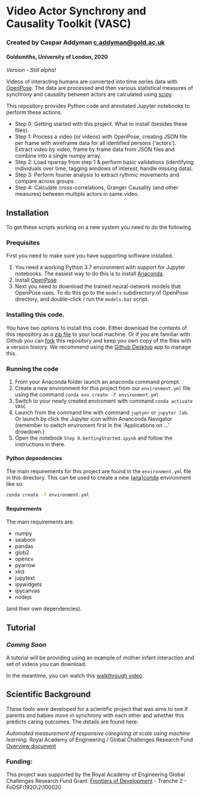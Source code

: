 # Video Actor Synchrony and Causality Toolkit (VASC)
### Created by Caspar Addyman <c.addyman@gold.ac.uk>
#### Goldsmiths, University of London, 2020

_Version - Still alpha!_

Videos of interacting humans are converted into time series data with [OpenPose](https://github.com/CMU-Perceptual-Computing-Lab/openpose). The data are processed and then various statistical measures of synchrony and causality between actors are calculated using [scipy](https://www.scipy.org/scipylib/index.html).

This repository provides Python code and annotated Jupyter notebooks to perform these actions.

* Step 0: Getting started with this project. What to install (besides these files).
* Step 1: Process a video (or videos) with OpenPose, creating JSON file per frame with wireframe data for all identified persons ('actors'). Extract video by video, frame by frame data from JSON files and combine into a single numpy array.
* Step 2: Load nparray from step 1 & perform basic validations (identifying individuals over time, tagging windows of interest, handle missing data).
* Step 3: Perform fourier analysis to extract rythmic movements and compare across groups. 
* Step 4: Calculate cross-correlations, Granger Causality (and other measures) between multiple actors in same video. 

## Installation

To get these scripts working on a new system you need to do the following

### Prequisites
First you need to make sure you have supporting software installed. 
1. You need a working Python 3.7 environment with support for Jupyter notebooks. The easiest way to do this is to install [Anaconda](https://www.anaconda.com/distribution/).
2. Install [OpenPose](https://github.com/CMU-Perceptual-Computing-Lab/openpose)
3. Next you need to download the trained neural-network models that OpenPose uses. To do this go to the `models` subdirectory of OpenPose directory, and double-click / run the `models.bat` script.

### Installing this code.

You have two options to install this code. Either download the contents of this repository as a [zip file](https://github.com/InfantLab/VASC/archive/master.zip) to your local machine. 
Or if you are familiar with Github you can [fork](https://docs.github.com/en/github/getting-started-with-github/fork-a-repo) this repository and keep you own copy of the files with a version history. We recommend using the [Github Desktop](https://docs.github.com/en/desktop) app to manage this.

### Running the code

1. From your Anaconda folder launch an anaconda command prompt.
2. Create a new environment for this project from our `environment.yml` file using the command ```conda env create -f environment.yml```
3. Switch to your newly created enviroment with command `conda activate VASC`
4. Launch from the command line with command `juptyer` or `jupyter lab`. Or launch by click the Jupyter icon within Ananconda Navigator (remember to switch enviroment first in the 'Applications on ...' drowdown.)
5. Open the notebook `Step 0.GettingStarted.ipynb` and follow the instructions in there.

#### Python dependencies

The main requirements for this project are found in the `environment.yml` file in this directory. This can be used to create a new [(ana)conda](https://docs.conda.io/en/latest/) environment like so:

```bash
conda create -f environment.yml
```

#### Requirements
The main requirements are:

  - numpy
  - seaborn
  - pandas
  - glob2
  - opencv
  - pyarrow
  - xlrd
  - jupytext
  - ipywidgets
  - ipycanvas
  - nodejs

(and their own dependencies). 

## Tutorial
### *Coming Soon* 
A tutorial will be providing using an example of mother infant interaction and set of videos you can download.  

In the meantime, you can watch this [walkthrough video](https://goldsmiths.cloud.panopto.eu/Panopto/Pages/Viewer.aspx?id=5a113d3f-8f7b-454b-b3c9-ace300c99c41). 


## Scientific Background
These tools were developed for a scientific project that was aims to see if parents and babies move in synchrony with each other and whether this predicts caring outcomes. The details are found here:

_Automated measurement of responsive caregiving at scale using machine learning._
Royal Academy of Engineering  / Global Challenges Research Fund
[Overview document](https://docs.google.com/document/d/1FoBBY_XxHAFbsKjmJ1Q1dIbDrpovvo3xLh1GNzJ1ziU/edit)

### Funding:
This project was supported by the Royal Academy of Engineering Global Challenges Research Fund 
Grant:
[Frontiers of Development](https://www.raeng.org.uk/grants-and-prizes/grants/international-research-and-collaborations/frontiers/frontiers-of-development) - Tranche 2 - FoDSF\1920\2\100020



